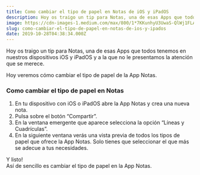```yaml
---
title: Como cambiar el tipo de papel en Notas de iOS y iPadOS
description: Hoy os traigo un tip para Notas, una de esas Apps que todos tenemos en nuestros dispositivos iOS y iPadOS.
image: https://cdn-images-1.medium.com/max/800/1*7KKunhyU3UwaS-QlWj1FLA.jpeg
slug: como-cambiar-el-tipo-de-papel-en-notas-de-ios-y-ipados
date: 2019-10-28T04:38:34.000Z
---
```


Hoy os traigo un tip para Notas, una de esas Apps que todos tenemos en nuestros dispositivos iOS y iPadOS y a la que no le presentamos la atención que se merece.

Hoy veremos cómo cambiar el tipo de papel de la App Notas.

### Como cambiar el tipo de papel en Notas

1. En tu dispositivo con iOS o iPadOS abre la App Notas y crea una nueva nota.
2. Pulsa sobre el botón “Compartir”.
3. En la ventana emergente que aparece selecciona la opción “Líneas y Cuadrículas”.
4. En la siguiente ventana verás una vista previa de todos los tipos de papel que ofrece la App Notas. Solo tienes que seleccionar el que más se adecue a tus necesidades.

Y listo!  
Así de sencillo es cambiar el tipo de papel en la App Notas.
